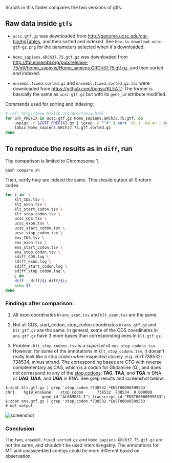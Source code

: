 Scripts in this folder compares the two versions of gtfs.

## Raw data inside `gtfs`

* `ucsc.gtf.gz` was downloaded from http://genome.ucsc.edu/cgi-bin/hgTables, and
then sorted and indexed. See `how-to-download-ucsc-gtf-gz.png` for the
parameters selected when it's downloaded.

* `Homo_sapiens.GRCh37.75.gtf.gz` was downloaded from
http://ftp.ensembl.org/pub/release-75/gtf/homo_sapiens/Homo_sapiens.GRCh37.75.gtf.gz,
and then sorted and indexed.

* `ensembl.fixed.sorted.gz` and `ensembl.fixed.sorted.gz.tbi` were downloaded from
https://github.com/bcgsc/KLEAT/. The former is basically the same as
`ucsc.gtf.gz` but with its `gene_id` attribute modified.

Commands used for sorting and indexing:
```bash
# ref: http://www.htslib.org/doc/tabix.html
for GTF_PREFIX in ucsc.gtf.gz Homo_sapiens.GRCh37.75.gtf; do 
    unpigz -c ${GTF_PREFIX}.gz | \grep -v ^"#" | sort -k1,1 -k4,4n | bgzip > ${GTF_PREFIX}.sorted.gz
    tabix Homo_sapiens.GRCh37.75.gtf.sorted.gz
done
```

## To reproduce the results as in `diff`, run 

The comparison is limited to Chromosome 1.
```
bash compare.sh
```

Then, verify they are indeed the same. This should output all 0 return codes.

```bash
for i in  \
    klt_CDS.tsv \
    klt_exon.tsv \
    klt_start_codon.tsv \
    klt_stop_codon.tsv \
    ucsc_CDS.tsv \
    ucsc_exon.tsv \
    ucsc_start_codon.tsv \
    ucsc_stop_codon.tsv \
    ens_CDS.tsv \
    ens_exon.tsv \
    ens_start_codon.tsv \
    ens_stop_codon.tsv \
    sdiff_CDS.log \
    sdiff_exon.log \
    sdiff_start_codon.log \
    sdiff_stop_codon.log \
    ; do
    diff __diff/$i diff/$i;
    echo $?
done
```

### Findings after comparison:

1. All exon coordinates in `ens_exon.tsv` and `klt_exon.tsv` are the same.

2. Not all CDS, start\_codon, stop\_codon coordinates in `ens.gtf.gz` and
`klt_gtf.gz` are the same. In general, some of the CDS coordinates in
`ens.gtf.gz` have 3 more bases than corresponding ones in `klt.gtf.gz`.

3. Problem: `klt_stop_codons.tsv` is a *superset* of `ens_stop_codons.tsv`.
However, for some of the annotations in `klt_stop_codons.tsv`, it doesn't really
look like a stop codon when inspected closely. e.g. chr1:738532-738534, minus
strand. The corresponding bases are CTG with reverse complementary as CAG, which
is a codon for Glutamine (Q), and does not correspond to any of the
[stop codons](https://en.wikipedia.org/wiki/Stop_codon): **TAG**, **TAA**, and
**TGA** in DNA, or **UAG**, **UAA**, and **UGA** in RNA. See grep results and
screenshot below:

```
$:zcat klt.gtf.gz | grep 'stop_codon.*738532.*ENST00000599533'
chr1    hg19_ensGene    stop_codon      738532  738534  0.000000        -       .       gene_id "AL669831.1"; transcript_id "ENST00000599533";
$:zcat ens.gtf.gz | grep 'stop_codon.*738532.*ENST00000599533'
# not output
```
![screenshot](https://github.com/bcgsc/gtf_verification/blob/master/img/chr1-738532-AL669831.1.png "screenshot")

<!-- This is very likely due to frame/phase -->
<!-- 4. Problem: this is common to both `klt_stop_codons.tsv` and -->
<!-- `ens_stop_codons.tsv`: some of the stop codons are only two bp (e.g. -->
<!-- chr1:1203242-1203243). Not sure why. -->


### Conclusion

The two, `ensembl.fixed.sorted.gz` and `Homo_sapiens.GRCh37.75.gtf.gz` are not
the same, and shouldn't be used interchangably. The annotations for MT and
unassembled contigs could be more different based on observation.
